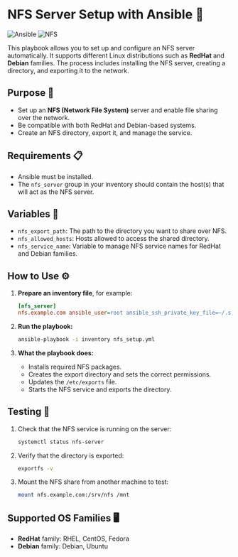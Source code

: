 # NFS Server Setup with Ansible 🚀

![Ansible](https://img.shields.io/badge/Ansible-Playbook-blue?logo=ansible)
![NFS](https://img.shields.io/badge/NFS-Server-yellowgreen)

This playbook allows you to set up and configure an NFS server automatically. It supports different Linux distributions such as **RedHat** and **Debian** families. The process includes installing the NFS server, creating a directory, and exporting it to the network.

## Purpose 🎯

- Set up an **NFS (Network File System)** server and enable file sharing over the network.
- Be compatible with both RedHat and Debian-based systems.
- Create an NFS directory, export it, and manage the service.

## Requirements 📋

- Ansible must be installed.
- The `nfs_server` group in your inventory should contain the host(s) that will act as the NFS server.

## Variables 📂

- `nfs_export_path`: The path to the directory you want to share over NFS.
- `nfs_allowed_hosts`: Hosts allowed to access the shared directory.
- `nfs_service_name`: Variable to manage NFS service names for RedHat and Debian families.

## How to Use ⚙️

1. **Prepare an inventory file**, for example:
    ```ini
    [nfs_server]
    nfs.example.com ansible_user=root ansible_ssh_private_key_file=~/.ssh/id_rsa
    ```

2. **Run the playbook:**
    ```bash
    ansible-playbook -i inventory nfs_setup.yml
    ```

3. **What the playbook does:**
   - Installs required NFS packages.
   - Creates the export directory and sets the correct permissions.
   - Updates the `/etc/exports` file.
   - Starts the NFS service and exports the directory.

## Testing 🧪

1. Check that the NFS service is running on the server:
    ```bash
    systemctl status nfs-server
    ```

2. Verify that the directory is exported:
    ```bash
    exportfs -v
    ```

3. Mount the NFS share from another machine to test:
    ```bash
    mount nfs.example.com:/srv/nfs /mnt
    ```

## Supported OS Families 🖥️

- **RedHat** family: RHEL, CentOS, Fedora
- **Debian** family: Debian, Ubuntu